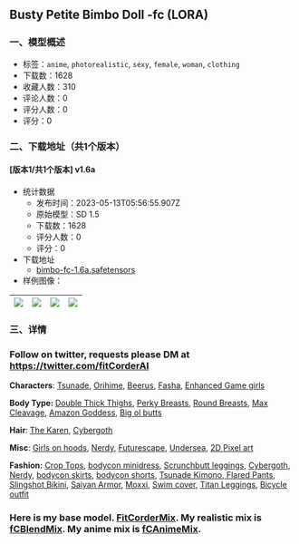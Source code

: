 ## Busty Petite Bimbo Doll -fc (LORA)
### 一、模型概述

- 标签：`anime`, `photorealistic`, `sexy`, `female`, `woman`, `clothing`
- 下载数：1628
- 收藏人数：310
- 评论人数：0
- 评分人数：0
- 评分：0

### 二、下载地址（共1个版本）

#### [版本1/共1个版本] v1.6a

- 统计数据
  - 发布时间：2023-05-13T05:56:55.907Z
  - 原始模型：SD 1.5
  - 下载数：1628
  - 评分人数：0
  - 评分：0
- 下载地址
  - [bimbo-fc-1.6a.safetensors](https://civitai.com/api/download/models/69357)
- 样例图像：

| <img src="https://image.civitai.com/xG1nkqKTMzGDvpLrqFT7WA/1ffa2eb2-bff2-4771-a956-e4c5aae86f0f/width=450/773797.jpeg" /> | <img src="https://image.civitai.com/xG1nkqKTMzGDvpLrqFT7WA/12328921-b5b3-45e0-ad0c-bc906901b2dc/width=450/778608.jpeg" /> | <img src="https://image.civitai.com/xG1nkqKTMzGDvpLrqFT7WA/638dafd8-3351-496c-9bde-b9bce2a9883a/width=450/773947.jpeg" /> | <img src="https://image.civitai.com/xG1nkqKTMzGDvpLrqFT7WA/46d4989b-a2ee-4996-b39b-c82c9d8c8628/width=450/820849.jpeg" /> |
| ---- | ---- | ---- | ---- |


### 三、详情
<h3><strong>Follow on twitter, requests please DM a</strong>t <a target="_blank" rel="ugc" href="https://twitter.com/fitCorderAI">https://twitter.com/fitCorderAI</a></h3><p><strong>Characters</strong>: <a target="_blank" rel="ugc" href="https://civitai.com/models/71507/tsunade-naruto-fc-lora">Tsunade</a>, <a target="_blank" rel="ugc" href="https://civitai.com/models/71709">Orihime</a>, <a target="_blank" rel="ugc" href="https://civitai.com/models/68920/beerus-and-beerus-outfit-dragonball-lora">Beerus</a>, <a target="_blank" rel="ugc" href="https://civitai.com/models/74760/fasha-seripa-dragon-ball-fc-lora">Fasha</a>, <a target="_blank" rel="ugc" href="https://civitai.com/models/74692/aerith-enhanced-breast-collection-video-game-ladies-fc-lora">Enhanced Game girls</a></p><p><strong>Body Type: </strong><a target="_blank" rel="ugc" href="https://civitai.com/models/63054/double-thick-thighs-pawg-ass-fbb-fc-lora">Double Thick Thighs</a>, <a target="_blank" rel="ugc" href="https://civitai.com/models/61639/perfect-perky-breasts-and-slim-figure-fc-lora">Perky Breasts</a>, <a target="_blank" rel="ugc" href="https://civitai.com/models/61099/perfect-full-round-breasts-and-hourglass-figure-fc-lora">Round Breasts</a>, <a target="_blank" rel="ugc" href="https://civitai.com/models/58851/massive-breast-with-max-cleavage-fc-lora">Max Cleavage</a>, <a target="_blank" rel="ugc" href="https://civitai.com/models/54707/amazon-goddess-fc-fbb-lora">Amazon Goddess</a>, <a target="_blank" rel="ugc" href="https://civitai.com/models/68772/big-booty-pawg-fc-lora">Big ol butts</a></p><p><strong>Hair</strong>: <a target="_blank" rel="ugc" href="https://civitai.com/models/74732/can-i-talk-to-your-manager-haircut-fc-lora">The Karen</a>, <a target="_blank" rel="ugc" href="https://civitai.com/models/60015/cybergoth-fc-lora">Cybergoth</a></p><p><strong>Misc</strong>: <a target="_blank" rel="ugc" href="https://civitai.com/models/72477/sports-cars-with-girl-on-hood-fc-lora">Girls on hoods</a>, <a target="_blank" rel="ugc" href="https://civitai.com/models/54387/nerdy-aesthetic-fc-lora">Nerdy</a>, <a target="_blank" rel="ugc" href="https://civitai.com/models/58764/cityscapescenery-style1-fc-lora">Futurescape</a>, <a target="_blank" rel="ugc" href="https://civitai.com/models/59994/undersea-depths-fc-lora">Undersea</a>, <a target="_blank" rel="ugc" href="https://civitai.com/models/74630/2d-pixel-art-video-game-style-fc-lora">2D Pixel art</a></p><p><strong>Fashion:</strong> <a target="_blank" rel="ugc" href="https://civitai.com/models/57287/crop-tops-fc-lora">Crop Tops</a>, <a target="_blank" rel="ugc" href="https://civitai.com/models/54274/choker-minidress-fc-clothing-lora">bodycon minidress</a>, <a target="_blank" rel="ugc" href="https://civitai.com/models/54175/scrunchbutt-leggings-fc-clothing-lora">Scrunchbutt leggings</a>, <a target="_blank" rel="ugc" href="https://civitai.com/models/60015/cybergoth-fc-lora">Cybergoth</a>, <a target="_blank" rel="ugc" href="https://civitai.com/models/54387/nerdy-aesthetic-fc-lora">Nerdy</a>, <a target="_blank" rel="ugc" href="https://civitai.com/models/65656/bodycon-skirts-pencil-skirt-fc-lora">bodycon skirts</a>, <a target="_blank" rel="ugc" href="https://civitai.com/models/66040/bodycon-shorts-fc">bodycon shorts</a>, <a target="_blank" rel="ugc" href="https://civitai.com/models/72417/tsunade-outfit-fc-lora">Tsunade Kimono</a>,<a target="_blank" rel="ugc" href="https://civitai.com/models/73267/flared-drawstring-pants"> Flared Pants</a>, <a target="_blank" rel="ugc" href="https://civitai.com/models/73551">Slingshot Bikini</a>, <a target="_blank" rel="ugc" href="https://civitai.com/models/73793/female-saiyan-battle-armor-fc-lora">Saiyan Armor</a>, <a target="_blank" rel="ugc" href="https://civitai.com/models/67355/moxxi-outfit-fc-lora">Moxxi</a>, <a target="_blank" rel="ugc" href="https://civitai.com/models/74265/fishnet-swim-cover">Swim cover</a>, <a target="_blank" rel="ugc" href="https://civitai.com/models/73596/female-titan-leggings-fc-lora">Titan Leggings</a>, <a target="_blank" rel="ugc" href="https://civitai.com/models/72546/bicycle-outfit-fc-lora">Bicycle outfit</a></p><h3><strong>Here is my base model.</strong> <a target="_blank" rel="ugc" href="https://civitai.com/models/55036/fitcordermix-16-fc">FitCorderMix</a>. My realistic mix is <a target="_blank" rel="ugc" href="https://civitai.com/models/64541">fCBlendMix</a>. My anime mix is <a target="_blank" rel="ugc" href="https://civitai.com/models/64548/">fCAnimeMix</a>.</h3>